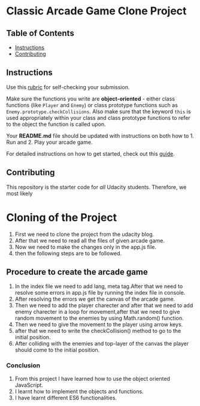 # Classic Arcade Game Clone Project

## Table of Contents

-   [Instructions](#instructions)
-   [Contributing](#contributing)

## Instructions

Use this [rubric](https://review.udacity.com/#!/rubrics/15/view) for self-checking your submission.

Make sure the functions you write are **object-oriented** - either class functions (like `Player` and `Enemy`) or class prototype functions such as `Enemy.prototype.checkCollisions`. Also make sure that the keyword `this` is used appropriately within your class and class prototype functions to refer to the object the function is called upon.

Your **README.md** file should be updated with instructions on both how to 1. Run and 2. Play your arcade game.

For detailed instructions on how to get started, check out this [guide](https://docs.google.com/document/d/1v01aScPjSWCCWQLIpFqvg3-vXLH2e8_SZQKC8jNO0Dc/pub?embedded=true).

## Contributing

This repository is the starter code for _all_ Udacity students. Therefore, we most likely

# Cloning of the Project

1.  First we need to clone the project from the udacity blog.
2.  After that we need to read all the files of given arcade game.
3.  Now we need to make the changes only in the app.js file.
4.  then the following steps are to be followed.

## Procedure to create the arcade game

1.  In the index file we need to add lang, meta tag.After that we need to resolve
    some errors in app.js file by running the index file in console.
2.  After resolving the errors we get the canvas of the arcade game.
3.  Then we need to add the player charecter and after that we need to
    add enemy charecter in a loop for movement,after that we need to give random
    movement to the enemies by using Math.random() function.
4.  Then we need to give the movement to the player using arrow keys.
5.  after that we need to write the checkCollision() method to go to the initial position.
6.  After colliding with the enemies and top-layer of the canvas the player should come to the initial position.

### Conclusion

1.  From this project I have learned how to use the object oriented JavaScript.
2.  I learnt how to implement the objects and functions.
3.  I have learnt different ES6 functionalities.
